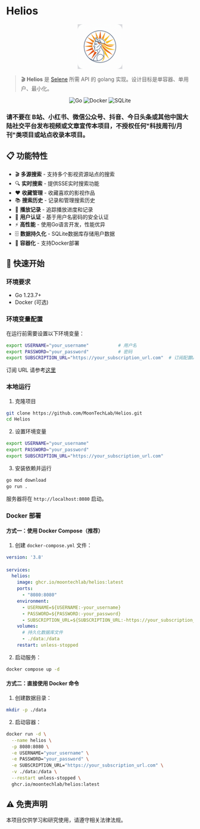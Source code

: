 # Helios

<div align="center">
  <img src="logo.png" alt="Helios Logo" width="120">
</div>

> 🎬 **Helios** 是 [Selene](https://github.com/MoonTechLab/Selene) 所需 API 的 golang 实现。设计目标是单容器、单用户、最小化。

<div align="center">

![Go](https://img.shields.io/badge/Go-1.23.7-00ADD8?logo=go)
![Docker](https://img.shields.io/badge/Docker-支持-2496ED?logo=docker)
![SQLite](https://img.shields.io/badge/SQLite-数据库-003B57?logo=sqlite)

</div>

### 请不要在 B站、小红书、微信公众号、抖音、今日头条或其他中国大陆社交平台发布视频或文章宣传本项目，不授权任何"科技周刊/月刊"类项目或站点收录本项目。

## 📋 功能特性

- 🎬 **多源搜索** - 支持多个影视资源站点的搜索
- 🔍 **实时搜索** - 提供SSE实时搜索功能
- ❤️ **收藏管理** - 收藏喜欢的影视作品
- 📚 **搜索历史** - 记录和管理搜索历史
- 🎯 **播放记录** - 追踪播放进度和记录
- 🔐 **用户认证** - 基于用户名密码的安全认证
- ⚡ **高性能** - 使用Go语言开发，性能优异
- 🗄️ **数据持久化** - SQLite数据库存储用户数据
- 🐳 **容器化** - 支持Docker部署

## 🚀 快速开始

### 环境要求

- Go 1.23.7+
- Docker (可选)

### 环境变量配置

在运行前需要设置以下环境变量：

```bash
export USERNAME="your_username"           # 用户名
export PASSWORD="your_password"           # 密码
export SUBSCRIPTION_URL="https://your_subscription_url.com"  # 订阅配置URL
```

订阅 URL 请参考[这里](https://github.com/MoonTechLab/LunaTV?tab=readme-ov-file#%E8%AE%A2%E9%98%85)

### 本地运行

1. 克隆项目
```bash
git clone https://github.com/MoonTechLab/Helios.git
cd Helios
```

2. 设置环境变量
```bash
export USERNAME="your_username"
export PASSWORD="your_password" 
export SUBSCRIPTION_URL="https://your_subscription_url.com"
```

3. 安装依赖并运行
```bash
go mod download
go run .
```

服务器将在 `http://localhost:8080` 启动。

### Docker 部署

#### 方式一：使用 Docker Compose（推荐）

1. 创建 `docker-compose.yml` 文件：
```yaml
version: '3.8'

services:
  helios:
    image: ghcr.io/moontechlab/helios:latest
    ports:
      - "8080:8080"
    environment:
      - USERNAME=${USERNAME:-your_username}
      - PASSWORD=${PASSWORD:-your_password}
      - SUBSCRIPTION_URL=${SUBSCRIPTION_URL:-https://your_subscription_url.com}
    volumes:
      # 持久化数据库文件
      - ./data:/data
    restart: unless-stopped
```

2. 启动服务：
```bash
docker compose up -d
```

#### 方式二：直接使用 Docker 命令

1. 创建数据目录：
```bash
mkdir -p ./data
```

2. 启动容器：
```bash
docker run -d \
  --name helios \
  -p 8080:8080 \
  -e USERNAME="your_username" \
  -e PASSWORD="your_password" \
  -e SUBSCRIPTION_URL="https://your_subscription_url.com" \
  -v ./data:/data \
  --restart unless-stopped \
  ghcr.io/moontechlab/helios:latest
```

## ⚠️ 免责声明

本项目仅供学习和研究使用，请遵守相关法律法规。